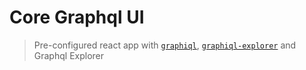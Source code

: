 # Core Graphql UI

> Pre-configured react app with
> [`graphiql`](https://github.com/graphql/graphiql),
> [`graphiql-explorer`](https://github.com/onegraph/graphiql-explorer) and
> Graphql Explorer
